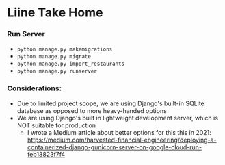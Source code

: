 # Liine Take Home

### Run Server
* `python manage.py makemigrations`
* `python manage.py migrate`
* `python manage.py import_restaurants`
* `python manage.py runserver`

### Considerations:
* Due to limited project scope, we are using Django's built-in SQLite database as opposed to more heavy-handed options
* We are using Django's built in lightweight development server, which is NOT suitable for production
  * I wrote a Medium article about better options for this this in 2021: https://medium.com/harvested-financial-engineering/deploying-a-containerized-django-gunicorn-server-on-google-cloud-run-feb13823f7f4